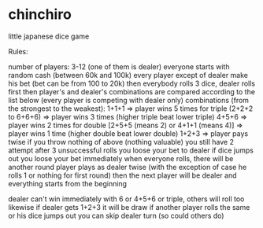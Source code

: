 # chinchiro

little japanese dice game

Rules:

number of players: 3-12 (one of them is dealer)
everyone starts with random cash (between 60k and 100k)
every player except of dealer make his bet (bet can be from 100 to 20k)
then everybody rolls 3 dice, dealer rolls first
then player's and dealer's combinations are compared according to the list below
(every player is competing with dealer only)
combinations (from the strongest to the weakest):
  1+1+1 => player wins 5 times
  for triple (2+2+2 to 6+6+6) => player wins 3 times (higher triple beat lower triple)
  4+5+6 => player wins 2 times
  for double [2+5+5 (means 2) or 4+1+1 (means 4)] => player wins 1 time
  (higher double beat lower double)
  1+2+3 => player pays twise
if you throw nothing of above (nothing valuable) you still have 2 attempt
after 3 unsuccessful rolls you loose your bet to dealer
if dice jumps out you loose your bet immediately
when everyone rolls, there will be another round
player plays as dealer twise (with the exception of case he rolls 1 or nothing for first round)
then the next player will be dealer and everything starts from the beginning

dealer can't win immediately with 6 or 4+5+6 or triple, others will roll too
likewise if dealer gets 1+2+3 it will be draw if another player rolls the same or his dice jumps out
you can skip dealer turn (so could others do)
